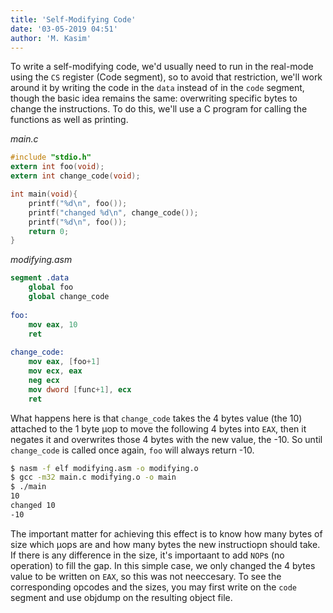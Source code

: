 ```yaml
---
title: 'Self-Modifying Code'
date: '03-05-2019 04:51'
author: 'M. Kasim'
---
```


To write a self-modifying code, we'd usually need to run in the real-mode using the `CS` register (Code segment), so to avoid that restriction, we'll work around it by writing the code in the `data` instead of in the `code` segment, though the basic idea remains the same: overwriting specific bytes to change the instructions. To do this, we'll use a C program for calling the functions as well as printing.

_main.c_
```C
#include "stdio.h"
extern int foo(void);
extern int change_code(void);

int main(void){
    printf("%d\n", foo());
    printf("changed %d\n", change_code());
    printf("%d\n", foo());
    return 0;
}
```

_modifying.asm_
```nasm
segment .data
    global foo
    global change_code
    
foo:
    mov eax, 10
    ret
    
change_code:
    mov eax, [foo+1]
    mov ecx, eax
    neg ecx
    mov dword [func+1], ecx
    ret
```

What happens here is that `change_code` takes the 4 bytes value (the 10) attached to the 1 byte µop to move the following 4 bytes into `EAX`, then it negates it and overwrites those 4 bytes with the new value, the -10. So until `change_code` is called once again, `foo` will always return -10.

```sh
$ nasm -f elf modifying.asm -o modifying.o
$ gcc -m32 main.c modifying.o -o main
$ ./main
10
changed 10
-10
```

The important matter for achieving this effect is to know how many bytes of size which µops are and how many bytes the new instructiopn should take. If there is any difference in the size, it's importaant to add `NOP`s (no operation) to fill the gap. In this simple case, we only changed the 4 bytes value to be written on `EAX`, so this was not neeccesary. To see the corresponding opcodes and the sizes, you may first write on the `code` segment and use objdump on the resulting object file.
